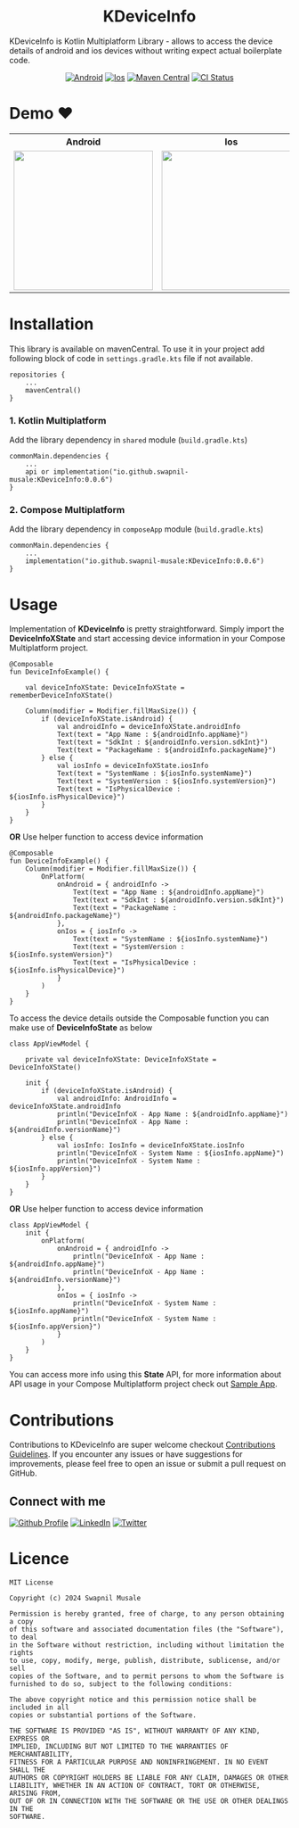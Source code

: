 <h1 align="center">KDeviceInfo</h1>

KDeviceInfo is Kotlin Multiplatform Library - allows to access the device details of android and
ios devices without writing expect actual boilerplate code.

<p align="center">
<a href="https://github.com/swapnil-musale/KDeviceInfo"><img alt="Android" src="https://img.shields.io/badge/Platform-Android-Blue?style=for-the-badge"/></a>
<a href="https://github.com/swapnil-musale/KDeviceInfo"><img alt="Ios" src="https://img.shields.io/badge/Platform-Ios-Blue?style=for-the-badge"/></a>
<a href="https://github.com/swapnil-musale/KDeviceInfo"><img alt="Maven Central" src="https://img.shields.io/maven-central/v/io.github.swapnil-musale/KDeviceInfo?style=for-the-badge"/></a>
<a href="https://github.com/swapnil-musale/KDeviceInfo"><img alt="CI Status" src="https://img.shields.io/github/actions/workflow/status/swapnil-musale/KDeviceInfo/build.yml?style=for-the-badge"/></a>

# Demo ❤️


<table style="width:100%">
  <tr>
    <th>Android</th>
    <th>Ios</th> 
  </tr>
  <tr>
    <td><img src = "https://github.com/swapnil-musale/KDeviceInfo/assets/15209914/230a0983-ca7b-4983-a17d-e90cc639add5" width=250/></td> 
    <td><img src = "https://github.com/swapnil-musale/KDeviceInfo/assets/15209914/2024b962-e3ea-4e3f-beef-81561ca8371e" width=250/></td>
  </tr>
</table>

# Installation

This library is available on mavenCentral. To use it in your project add following block of code
in ```settings.gradle.kts``` file if not available.

```
repositories { 
    ...
    mavenCentral()
}
```

### 1. Kotlin Multiplatform
Add the library dependency in ```shared``` module (```build.gradle.kts```)

```
commonMain.dependencies {
    ...
    api or implementation("io.github.swapnil-musale:KDeviceInfo:0.0.6")
}
```

### 2. Compose Multiplatform

Add the library dependency in ```composeApp``` module (```build.gradle.kts```)

```
commonMain.dependencies {
    ...
    implementation("io.github.swapnil-musale:KDeviceInfo:0.0.6")
}
```

# Usage

Implementation of **KDeviceInfo** is pretty straightforward. Simply import the **DeviceInfoXState**
and start accessing device information in your Compose Multiplatform project.

```
@Composable
fun DeviceInfoExample() {

    val deviceInfoXState: DeviceInfoXState = rememberDeviceInfoXState()
    
    Column(modifier = Modifier.fillMaxSize()) {
        if (deviceInfoXState.isAndroid) {
            val androidInfo = deviceInfoXState.androidInfo
            Text(text = "App Name : ${androidInfo.appName}")
            Text(text = "SdkInt : ${androidInfo.version.sdkInt}")
            Text(text = "PackageName : ${androidInfo.packageName}")
        } else {
            val iosInfo = deviceInfoXState.iosInfo
            Text(text = "SystemName : ${iosInfo.systemName}")
            Text(text = "SystemVersion : ${iosInfo.systemVersion}")
            Text(text = "IsPhysicalDevice : ${iosInfo.isPhysicalDevice}")
        }
    }
}
```

**OR** Use helper function to access device information

```
@Composable
fun DeviceInfoExample() {
    Column(modifier = Modifier.fillMaxSize()) {
        OnPlatform(
            onAndroid = { androidInfo ->
                Text(text = "App Name : ${androidInfo.appName}")
                Text(text = "SdkInt : ${androidInfo.version.sdkInt}")
                Text(text = "PackageName : ${androidInfo.packageName}")
            },
            onIos = { iosInfo ->
                Text(text = "SystemName : ${iosInfo.systemName}")
                Text(text = "SystemVersion : ${iosInfo.systemVersion}")
                Text(text = "IsPhysicalDevice : ${iosInfo.isPhysicalDevice}")
            }
        )
    }
}
```

To access the device details outside the Composable function you can make use of **DeviceInfoState** as below

```
class AppViewModel {

    private val deviceInfoXState: DeviceInfoXState = DeviceInfoXState()

    init {
        if (deviceInfoXState.isAndroid) {
            val androidInfo: AndroidInfo = deviceInfoXState.androidInfo
            println("DeviceInfoX - App Name : ${androidInfo.appName}")
            println("DeviceInfoX - App Name : ${androidInfo.versionName}")
        } else {
            val iosInfo: IosInfo = deviceInfoXState.iosInfo
            println("DeviceInfoX - System Name : ${iosInfo.appName}")
            println("DeviceInfoX - System Name : ${iosInfo.appVersion}")
        }
    }
}
```

**OR** Use helper function to access device information

```
class AppViewModel {
    init {
        onPlatform(
            onAndroid = { androidInfo ->
                println("DeviceInfoX - App Name : ${androidInfo.appName}")
                println("DeviceInfoX - App Name : ${androidInfo.versionName}")
            },
            onIos = { iosInfo ->
                println("DeviceInfoX - System Name : ${iosInfo.appName}")
                println("DeviceInfoX - System Name : ${iosInfo.appVersion}")
            }
        )
    }
}
```

You can access more info using this **State** API, for more information about API usage in your
Compose Multiplatform project check out [Sample App][0].

# Contributions

Contributions to KDeviceInfo are super welcome checkout [Contributions Guidelines][4]. If you encounter any issues or have suggestions for
improvements, please feel free to open an issue or submit a pull request on GitHub.

## Connect with me

[![Github Profile](https://skillicons.dev/icons?i=github)][1]
[![LinkedIn](https://skillicons.dev/icons?i=linkedin)][2]
[![Twitter](https://skillicons.dev/icons?i=twitter)][3]


[0]: https://github.com/swapnil-musale/KDeviceInfo/blob/master/sampleApp/composeApp/src/commonMain/kotlin/com/devx/kdeviceinfo/sample/App.kt
[1]: https://github.com/swapnil-musale
[2]: https://linkedin.com/in/swapnil-musale
[3]: https://twitter.com/swapnil_musale
[4]: https://github.com/swapnil-musale/KDeviceInfo/blob/master/CONTRIBUTING.MD

# Licence

```
MIT License

Copyright (c) 2024 Swapnil Musale

Permission is hereby granted, free of charge, to any person obtaining a copy
of this software and associated documentation files (the "Software"), to deal
in the Software without restriction, including without limitation the rights
to use, copy, modify, merge, publish, distribute, sublicense, and/or sell
copies of the Software, and to permit persons to whom the Software is
furnished to do so, subject to the following conditions:

The above copyright notice and this permission notice shall be included in all
copies or substantial portions of the Software.

THE SOFTWARE IS PROVIDED "AS IS", WITHOUT WARRANTY OF ANY KIND, EXPRESS OR
IMPLIED, INCLUDING BUT NOT LIMITED TO THE WARRANTIES OF MERCHANTABILITY,
FITNESS FOR A PARTICULAR PURPOSE AND NONINFRINGEMENT. IN NO EVENT SHALL THE
AUTHORS OR COPYRIGHT HOLDERS BE LIABLE FOR ANY CLAIM, DAMAGES OR OTHER
LIABILITY, WHETHER IN AN ACTION OF CONTRACT, TORT OR OTHERWISE, ARISING FROM,
OUT OF OR IN CONNECTION WITH THE SOFTWARE OR THE USE OR OTHER DEALINGS IN THE
SOFTWARE.
```
